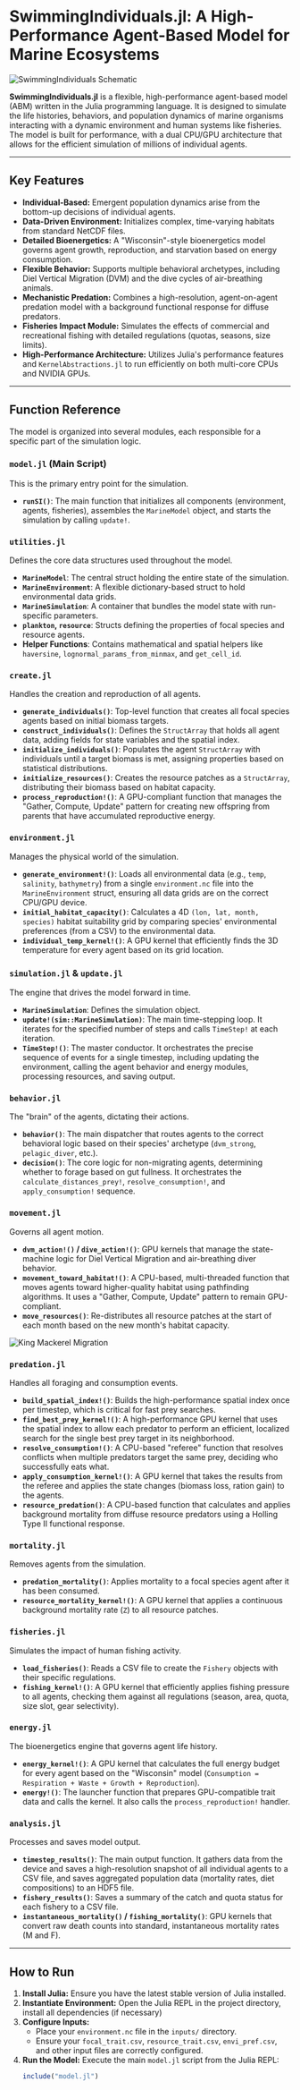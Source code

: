 # SwimmingIndividuals.jl: A High-Performance Agent-Based Model for Marine Ecosystems

![SwimmingIndividuals Schematic](full_SI_Schematic.png)

**SwimmingIndividuals.jl** is a flexible, high-performance agent-based model (ABM) written in the Julia programming language. It is designed to simulate the life histories, behaviors, and population dynamics of marine organisms interacting with a dynamic environment and human systems like fisheries. The model is built for performance, with a dual CPU/GPU architecture that allows for the efficient simulation of millions of individual agents.

---

## Key Features

- **Individual-Based:** Emergent population dynamics arise from the bottom-up decisions of individual agents.
- **Data-Driven Environment:** Initializes complex, time-varying habitats from standard NetCDF files.
- **Detailed Bioenergetics:** A "Wisconsin"-style bioenergetics model governs agent growth, reproduction, and starvation based on energy consumption.
- **Flexible Behavior:** Supports multiple behavioral archetypes, including Diel Vertical Migration (DVM) and the dive cycles of air-breathing animals.
- **Mechanistic Predation:** Combines a high-resolution, agent-on-agent predation model with a background functional response for diffuse predators.
- **Fisheries Impact Module:** Simulates the effects of commercial and recreational fishing with detailed regulations (quotas, seasons, size limits).
- **High-Performance Architecture:** Utilizes Julia's performance features and `KernelAbstractions.jl` to run efficiently on both multi-core CPUs and NVIDIA GPUs.

---

## Function Reference

The model is organized into several modules, each responsible for a specific part of the simulation logic.

### `model.jl` (Main Script)
This is the primary entry point for the simulation.
- **`runSI()`**: The main function that initializes all components (environment, agents, fisheries), assembles the `MarineModel` object, and starts the simulation by calling `update!`.

### `utilities.jl`
Defines the core data structures used throughout the model.
- **`MarineModel`**: The central struct holding the entire state of the simulation.
- **`MarineEnvironment`**: A flexible dictionary-based struct to hold environmental data grids.
- **`MarineSimulation`**: A container that bundles the model state with run-specific parameters.
- **`plankton`, `resource`**: Structs defining the properties of focal species and resource agents.
- **Helper Functions**: Contains mathematical and spatial helpers like `haversine`, `lognormal_params_from_minmax`, and `get_cell_id`.

### `create.jl`
Handles the creation and reproduction of all agents.
- **`generate_individuals()`**: Top-level function that creates all focal species agents based on initial biomass targets.
- **`construct_individuals()`**: Defines the `StructArray` that holds all agent data, adding fields for state variables and the spatial index.
- **`initialize_individuals()`**: Populates the agent `StructArray` with individuals until a target biomass is met, assigning properties based on statistical distributions.
- **`initialize_resources()`**: Creates the resource patches as a `StructArray`, distributing their biomass based on habitat capacity.
- **`process_reproduction!()`**: A GPU-compliant function that manages the "Gather, Compute, Update" pattern for creating new offspring from parents that have accumulated reproductive energy.

### `environment.jl`
Manages the physical world of the simulation.
- **`generate_environment!()`**: Loads all environmental data (e.g., `temp`, `salinity`, `bathymetry`) from a single `environment.nc` file into the `MarineEnvironment` struct, ensuring all data grids are on the correct CPU/GPU device.
- **`initial_habitat_capacity()`**: Calculates a 4D `(lon, lat, month, species)` habitat suitability grid by comparing species' environmental preferences (from a CSV) to the environmental data.
- **`individual_temp_kernel!()`**: A GPU kernel that efficiently finds the 3D temperature for every agent based on its grid location.

### `simulation.jl` & `update.jl`
The engine that drives the model forward in time.
- **`MarineSimulation`**: Defines the simulation object.
- **`update!(sim::MarineSimulation)`**: The main time-stepping loop. It iterates for the specified number of steps and calls `TimeStep!` at each iteration.
- **`TimeStep!()`**: The master conductor. It orchestrates the precise sequence of events for a single timestep, including updating the environment, calling the agent behavior and energy modules, processing resources, and saving output.

### `behavior.jl`
The "brain" of the agents, dictating their actions.
- **`behavior()`**: The main dispatcher that routes agents to the correct behavioral logic based on their species' archetype (`dvm_strong`, `pelagic_diver`, etc.).
- **`decision()`**: The core logic for non-migrating agents, determining whether to forage based on gut fullness. It orchestrates the `calculate_distances_prey!`, `resolve_consumption!`, and `apply_consumption!` sequence.

### `movement.jl`
Governs all agent motion.
- **`dvm_action!()` / `dive_action!()`**: GPU kernels that manage the state-machine logic for Diel Vertical Migration and air-breathing diver behavior.
- **`movement_toward_habitat!()`**: A CPU-based, multi-threaded function that moves agents toward higher-quality habitat using pathfinding algorithms. It uses a "Gather, Compute, Update" pattern to remain GPU-compliant.
- **`move_resources()`**: Re-distributes all resource patches at the start of each month based on the new month's habitat capacity.

![King Mackerel Migration](animal_locations.gif)

### `predation.jl`
Handles all foraging and consumption events.
- **`build_spatial_index!()`**: Builds the high-performance spatial index once per timestep, which is critical for fast prey searches.
- **`find_best_prey_kernel!()`**: A high-performance GPU kernel that uses the spatial index to allow each predator to perform an efficient, localized search for the single best prey target in its neighborhood.
- **`resolve_consumption!()`**: A CPU-based "referee" function that resolves conflicts when multiple predators target the same prey, deciding who successfully eats what.
- **`apply_consumption_kernel!()`**: A GPU kernel that takes the results from the referee and applies the state changes (biomass loss, ration gain) to the agents.
- **`resource_predation()`**: A CPU-based function that calculates and applies background mortality from diffuse resource predators using a Holling Type II functional response.

### `mortality.jl`
Removes agents from the simulation.
- **`predation_mortality()`**: Applies mortality to a focal species agent after it has been consumed.
- **`resource_mortality_kernel!()`**: A GPU kernel that applies a continuous background mortality rate (`Z`) to all resource patches.

### `fisheries.jl`
Simulates the impact of human fishing activity.
- **`load_fisheries()`**: Reads a CSV file to create the `Fishery` objects with their specific regulations.
- **`fishing_kernel!()`**: A GPU kernel that efficiently applies fishing pressure to all agents, checking them against all regulations (season, area, quota, size slot, gear selectivity).

### `energy.jl`
The bioenergetics engine that governs agent life history.
- **`energy_kernel!()`**: A GPU kernel that calculates the full energy budget for every agent based on the "Wisconsin" model (`Consumption = Respiration + Waste + Growth + Reproduction`).
- **`energy!()`**: The launcher function that prepares GPU-compatible trait data and calls the kernel. It also calls the `process_reproduction!` handler.

### `analysis.jl`
Processes and saves model output.
- **`timestep_results()`**: The main output function. It gathers data from the device and saves a high-resolution snapshot of all individual agents to a CSV file, and saves aggregated population data (mortality rates, diet compositions) to an HDF5 file.
- **`fishery_results()`**: Saves a summary of the catch and quota status for each fishery to a CSV file.
- **`instantaneous_mortality()` / `fishing_mortality()`**: GPU kernels that convert raw death counts into standard, instantaneous mortality rates (M and F).

---

## How to Run

1.  **Install Julia:** Ensure you have the latest stable version of Julia installed.
2.  **Instantiate Environment:** Open the Julia REPL in the project directory, install all dependencies (if necessary)
3.  **Configure Inputs:**
    * Place your `environment.nc` file in the `inputs/` directory.
    * Ensure your `focal_trait.csv`, `resource_trait.csv`, `envi_pref.csv`, and other input files are correctly configured.
4.  **Run the Model:** Execute the main `model.jl` script from the Julia REPL:
    ```julia
    include("model.jl")
    ```
